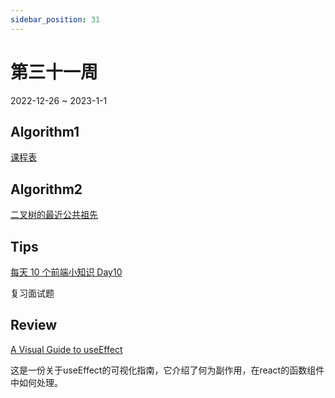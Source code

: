 ```yaml
---
sidebar_position: 31
---
```


# 第三十一周

2022-12-26 ~ 2023-1-1

## Algorithm1

[课程表](/leetcode/course-schedule/)

## Algorithm2

[二叉树的最近公共祖先](/leetcode/lowest-common-ancestor-of-a-binary-tree/)

## Tips

[每天 10 个前端小知识 Day10](https://juejin.cn/post/7132040735196446728)

复习面试题

## Review

[A Visual Guide to useEffect](https://alexsidorenko.com/blog/useeffect/)

这是一份关于useEffect的可视化指南，它介绍了何为副作用，在react的函数组件中如何处理。
